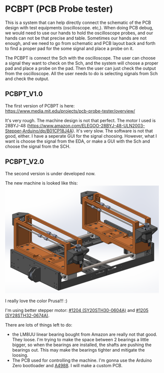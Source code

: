 # PCBPT (PCB Probe tester)

This is a system that can help directly connect the schematic of the PCB design with test equipments (oscilloscope. etc,). When doing PCB debug, we would need to use our hands to hold the oscilloscope probes, and our hands can not be that precise and table. Sometimes our hands are not enough, and we need to go from schematic and PCB layout back and forth to find a proper pad for the some signal and place a probe on it.

The PCBPT is connect the Sch with the oscilloscope. The user can choose a signal they want to check on the Sch, and the system will choose a proper pad and place a probe on the pad. Then the user can just check the output from the oscilloscope. All the user needs to do is selecting signals from Sch and check the output.

## PCBPT_V1.0

The first version of PCBPT is here:
https://www.media.mit.edu/projects/pcb-probe-tester/overview/

It's very rough. The machine design is not that perfect. The motor I used is 28BYJ-48 (https://www.amazon.com/ELEGOO-28BYJ-48-ULN2003-Stepper-Arduino/dp/B01CP18J4A). It's very slow. The software is not that good, either. I have a seperate GUI for the signal choosing. However, what I want is choose the signal from the EDA, or make a GUI with the Sch and choose the signal from the SCH.

## PCBPT_V2.0
The second version is under developed now.

The new machine is looked like this: ![alt text](/images/PCBPT_3dmodel_1.PNG)

I really love the color Prusa!!! :)

I'm using better stepper motor: [#1204 (SY20STH30-0604A)](https://www.pololu.com/product/1204) and [#1205 (SY28STH32-0674A)](https://www.pololu.com/product/1205).

There are lots of things left to do:
- the LM8UU linear bearing bought from Amazon are really not that good. They loose. I'm trying to make the space between 2 bearings a little bigger, so when the bearings are installed, the shafts are pushing the bearings out. This may make the bearings tighter and mitigate the loosing.
- The PCB used for controlling the machine. I'm gonna use the Arduino Zero bootloader and [A4988](https://www.amazon.com/HiLetgo-Stepstick-Stepper-Printer-Compatible/dp/B07BND65C8/ref=sxin_13_ac_d_rm?ac_md=0-0-c3RlcHBlciBtb3RvciBkcml2ZXI%3D-ac_d_rm_rm_rm&crid=FV7HTB1C6OJ4&cv_ct_cx=stepper+motor+driver&dchild=1&keywords=stepper+motor+driver&pd_rd_i=B07BND65C8&pd_rd_r=577e82dd-7f17-42a9-bc94-0b27fc357303&pd_rd_w=KCyHL&pd_rd_wg=MYm65&pf_rd_p=c41d1f6c-956c-4fe2-8019-1663b7e1dd23&pf_rd_r=5EV7NEWVTD8CRTGN4H66&psc=1&qid=1634436558&sprefix=stepper+motor+dr%2Caps%2C169&sr=1-1-12d4272d-8adb-4121-8624-135149aa9081). I will make a custom PCB.



